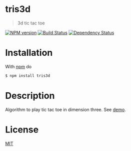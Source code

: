 # tris3d

> 3d tic tac toe

[![NPM version](https://badge.fury.io/js/tris3d.png)](http://badge.fury.io/js/tris3d) [![Build Status](https://travis-ci.org/fibo/tris3d.png?branch=master)](https://travis-ci.org/fibo/tris3d.png?branch=master) [![Dependency Status](https://gemnasium.com/fibo/tris3d.png)](https://gemnasium.com//tris3d)

# Installation

With [npm](https://npmjs.org/) do

```bash
$ npm install tris3d
```

# Description

Algorithm to play tic tac toe in dimension three. See [demo][1].

# License

[MIT][2]

[1]: http://tris3d.jit.su
[2]: http://fibo.mit-license.org/


